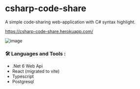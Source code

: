 # csharp-code-share

A simple code-sharing web-application with C# syntax highlight.

https://csharp-code-share.herokuapp.com/

![image](https://user-images.githubusercontent.com/33042077/178151163-c9c18542-c4e1-44a6-8a49-ae6809ec61f1.png)

### :hammer_and_wrench: Languages and Tools :

- .Net 6 Web Api
- React (migrated to vite)
- Typescript
- Postgresql

